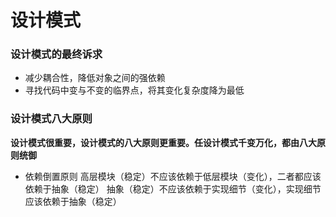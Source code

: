 # 设计模式

### 设计模式的最终诉求
- 减少耦合性，降低对象之间的强依赖
- 寻找代码中变与不变的临界点，将其变化复杂度降为最低

### 设计模式八大原则
**设计模式很重要，设计模式的八大原则更重要。任设计模式千变万化，都由八大原则统御**
- 依赖倒置原则
高层模块（稳定）不应该依赖于低层模块（变化），二者都应该依赖于抽象（稳定）
抽象（稳定）不应该依赖于实现细节（变化），实现细节应该依赖于抽象（稳定）

